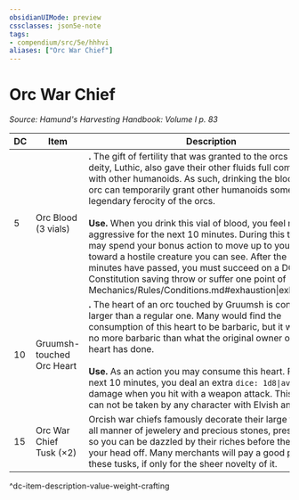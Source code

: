 ```yaml
---
obsidianUIMode: preview
cssclasses: json5e-note
tags:
- compendium/src/5e/hhhvi
aliases: ["Orc War Chief"]
---
```

# Orc War Chief
*Source: Hamund's Harvesting Handbook: Volume I p. 83* 

| DC | Item | Description | Value | Weight | Crafting |
|----|------|-------------|-------|--------|----------|
| 5 | Orc Blood (3 vials) | **.** The gift of fertility that was granted to the orcs by their deity, Luthic, also gave their other fluids full compatibility with other humanoids. As such, drinking the blood of an orc can temporarily grant other humanoids some of the legendary ferocity of the orcs.<br /><br />**Use.** When you drink this vial of blood, you feel more aggressive for the next 10 minutes. During this time, you may spend your bonus action to move up to your speed toward a hostile creature you can see. After the 10 minutes have passed, you must succeed on a DC 10 Constitution saving throw or suffer one point of [[/5. Mechanics/Rules/Conditions.md#exhaustion\|exhaustion]]. | 1 gp | 1 lb | — |
| 10 | Gruumsh-touched Orc Heart | **.** The heart of an orc touched by Gruumsh is considerably larger than a regular one. Many would find the consumption of this heart to be barbaric, but it would be no more barbaric than what the original owner of this heart has done.<br /><br />**Use.** As an action you may consume this heart. For the next 10 minutes, you deal an extra `dice: 1d8\|avg` (`1d8`) damage when you hit with a weapon attack. This benefit can not be taken by any character with Elvish ancestry. | 5 gp | 6 lb | — |
| 15 | Orc War Chief Tusk (×2) | Orcish war chiefs famously decorate their large tusks with all manner of jewelery and precious stones, presumably so you can be dazzled by their riches before they bite your head off. Many merchants will pay a good price for these tusks, if only for the sheer novelty of it. | 10 gp | 4 lb | — |
^dc-item-description-value-weight-crafting